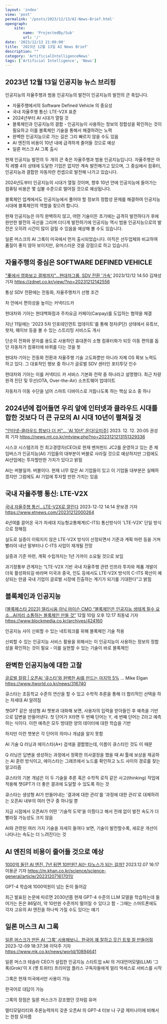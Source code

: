 ```yaml
---
layout: 'index'
view: 'post'
permalink: '/posts/2023/12/13/AI-News-Brief.html'
opengraph:
    site:
        name: 'ProjectedBy/Sub'
        url: '/'
date: '2023/12/13 21:00:00'
title: '2023년 12월 13일 AI News Brief'
description: ""
category: 'ArtificialIntelligenceNews'
tags: ['Artificial Intelligence', 'News']
---
```


## 2023년 12월 13일 인공지능 뉴스 브리핑

인공지능의 자율주행과 범용 인공지능의 발전이 인공지능의 발전의 큰 축입니다.

- 자율주행에서의 Software Defined Vehicle 의 중요성
- 국내 자율주행 통신: LTE-V2X 표준
- 2024년부터 AI 시대가 열릴 것
- 블록체인과 인공지능의 결합 - 인공지능이 사용하는 정보의 정합성을 확인하는 것이 필요하고 이를 블록체인 기술을 통해서 해결하려는 노력
- 완벽한 인공지능으로 가는 길은 그리 빠르지 않을 수도 있음
- AI 엔진의 비용이 10년 내에 급격하게 줄어들 것으로 예상
- 일론 머스크 AI 그록 출시

현재 인공지능 발전의 두 개의 큰 축은 자율주행과 범용 인공지능입니다. 자율주행은 아직 레벨 4의 상태에 도달한 기업은 없지만 계속 발전해가고 있으며, 그 중심에서 컴퓨터, 인공지능과 결합한 자동차란 컨셉으로 발전해 나가고 있습니다.

2024년도부터 인공지능의 시대가 열릴 것이며, 향후 10년 안에 인공지능에 들어가는 컴퓨팅 비용은 몇 십불 수준으로 떨어질 것으로 예상됩니다.

블록체인 업계에서도 인공지능에서 풀어야 할 정보의 정합성 문제를 해결하여 인공지능 시대에 블록체인의 역할을 찾으려 합니다.

현재 인공지능은 아직 완벽하지 않고, 어떤 기술이든 초기에는 급격히 발전하다가 후에 완만한 발전의 곡선을 그리며 더디게 발전하기에 인공지능 역시 범용 인공지능으로의 발전은 오히려 시간이 많이 걸릴 수 있음을 예상해 볼 수도 있습니다.

일론 머스크의 AI 그록이 미국에서 먼저 출시되었습니다. 아직은 선두업체와 비교하여 품질이 좋지 않아 보이지만, 유머스러운 것을 강점으로 하고 있습니다.

## 자율주행의 중심은 SOFTWARE DEFINED VEHICLE

["車에서 영화보고 결제까지"…현대차그룹, SDV 전환 '가속'](https://zdnet.co.kr/view/?no=20231212142556)
<date>2023/12/12 14:50</date>
<author>김재성 기자</author>
<url>https://zdnet.co.kr/view/?no=20231212142556</url>

통상 SDV 전환에는 전동화, 자율주행차가 선행 조건

차 안에서 편의성을 높이는 커넥티드카

현대차와 기아는 현대백화점과 주차요금 카페이(Carpay)를 도입하는 협약을 체결

지난 11일에는 '2023 5차 인포테인먼트 업데이트'를 통해 정차(P단) 상태에서 유튜브, 왓챠, 웨이브 등을 볼 수 있는 스트리밍 서비스도 개시

단순히 전화와 문자를 용도로 사용하던 휴대폰이 소형 컴퓨터화가 되듯 이동 편의를 돕던 자동차가 컴퓨터에 바퀴를 다는 것을 뜻

현대차·기아는 전동화 전환과 자율주행 기술 고도화뿐만 아니라 자체 OS 확보 노력도 하고 있다. 그 대표적인 행보 중 하나가 글로벌 SDV 센터인 포티투닷 인수

현대차와 기아는 이를 커넥티드 카 서비스 기본화 전략 중 하나라고 설명했다. 최근 차량 원격 진단 및 무선(OTA, Over-the-Air) 소프트웨어 업데이트

자동차가 이동 수단을 넘어 스마트 디바이스로 거듭나도록 하는 핵심 요소 중 하나

## 2024년에 접어들면 우리 앞에 인터넷과 클라우드 시대를 합한 것보다 더 큰 규모의 AI 시대 10년이 펼쳐질 것

["인터넷-클라우드 합보다 더 커"… 'AI 10년' 온다\[오미주\]](https://news.mt.co.kr/mtview.php?no=2023121213151329336)
<date>2023. 12. 12. 20:05</date>
<author>권성희 기자</author>
<url>https://news.mt.co.kr/mtview.php?no=2023121213151329336</url>

시스코 시스템즈의 전 최고경영자(CEO)로 현재 벤처펀드 JC2를 운영하고 있는 존 체임버스가 인공지능(AI) 기업들의 대부분이 버블로 사라질 것으로 예상하지만 그럼에도 AI산업에는 투자할만한 가치가 있다고 밝힘

AI는 버블일까. 버블이다. 현재 너무 많은 AI 기업들이 있고 이 기업들 대부분은 실패하겠지만 그럼에도 AI 기업에 투자할 만한 가치는 있음

## 국내 자율주행 통신: LTE-V2X

[국내 자율주행 통신…LTE-V2X로 깔린다](https://www.etnews.com/20231212000264)
<date>2023-12-12 14:14</date>
<author>문보경 기자</author>
<url>https://www.etnews.com/20231212000264</url>

4년여를 끌어온 국가 차세대 지능형교통체계(C-ITS) 통신방식이 'LTE-V2X' 단일 방식으로 정해짐

실도로 실증이 이뤄지지 않은 LTE-V2X 방식이 선정되면서 기준과 계획 마련 등을 거쳐 빨라야 내년 말부터나 C-ITS 사업이 재개될 전망

실증과 기준 마련, 계획 수립까지는 1년 가까이 소요될 것으로 보임

과기정통부 관계자는 “LTE-V2X 기반 국내 자율주행 관련 인프라 투자와 제품 개발이 더욱 활성화되길 바라며 미국과 중국, 인도 등에서도 LTE-V2X 방식의 C-ITS 확산이 예상되는 만큼 국내 기업이 글로벌 시장에 진출하는 계기가 되기를 기대한다”고 밝힘

## 블록체인과 인공지능

[\[블록페스타 2023\] 델리시움 야닉 마이슨 CMO “블록체인은 인공지능 생태계 필수 요소…AI끼리 소통하는 블록체인 만들 것”](https://www.blockmedia.co.kr/archives/424160)
<date>12월 10일 오후 12:17</date>
<author>최동녘 기자</author>
<url>https://www.blockmedia.co.kr/archives/424160</url>

인공지능 사이 신뢰할 수 있는 네트워크를 위해 블록체인 기술 적용

신뢰할 수 있는 인공지능 서비스 활용을 위해서는 이 인공지능이 사용하는 정보의 정합성을 확인하는 것이 필요 - 이를 실현할 수 있는 기술이 바로 블록체인

## 완벽한 인공지능에 대한 고찰

[글로벌 칼럼 | 오픈AI ‘큐스타’와 완벽한 AI를 만드는 마지막 5%](https://www.itworld.co.kr/news/316740)
<date>...</date>
<author>Mike Elgan</author>
<url>https://www.itworld.co.kr/news/316740</url>

큐스타는 초등학교 수준의 연산을 할 수 있고 수학적 추론을 통해 더 합리적인 선택을 하는 차세대 AI 알려짐

챗GPT 같은 생성형 AI 챗봇과 대화해 보면, 사용자의 입력을 받아들인 후 예측을 기반으로 답변을 만들어낸다. 첫 단어가 X라면 두 번째 단어는 Y, 세 번째 단어는 Z라고 예측하는 식이다. 이런 예측은 모두 방대한 양의 데이터에 대한 학습을 기반

하지만 이런 챗봇은 각 단어의 의미나 개념을 알지 못함

AI 기술 Q 러닝과 에이스타(A*) 검색을 결합했는데, 이름이 큐스타인 것도 이 때문

Q 러닝은 답변을 생성하는 과정에서 정확한 의사결정을 했을 때 AI 툴에 보상을 제공하는 AI 훈련 방식이고, 에이스타는 그래프에서 노드를 확인하고 노드 사이의 경로를 찾는 알고리즘

큐스타의 기본 개념은 이 두 기술을 추론 혹은 수학적 로직 같은 사고(thinking) 작업에 적용해 챗GPT가 더 좋은 결과에 도달할 수 있도록 하는 것

큐스타는 생성형 AI가 만들어내는 '결과에 대한 관리'를 '과정에 대한 관리'로 대체하려는 오픈AI 내부의 여러 연구 중 하나일 뿐

지금 시점에서 오픈AI가 어떤 '기술적 도약'을 이뤘다고 해서 전례 없이 발전 속도가 더 빨라질 가능성도 크지 않음

AI와 관련된 여러 가지 기술을 자세히 들여다 보면, 기술이 발전할수록, 새로운 개선이 나타나는 속도는 더 느려진다는 것

## AI 엔진의 비용이 줄어들 것으로 예상

[1000억 들던 AI 엔진, 7년 뒤면 10만원? AI는 타노스가 되는 걸까?](https://m.khan.co.kr/science/science-general/article/202312071617011/)
<date>2023.12.07 16:17</date>
<author>이용균 기자</author>
<url>https://m.khan.co.kr/science/science-general/article/202312071617011/</url>

GPT-4 학습에 1000억원이 넘는 돈이 들어감

최근 발표된 논문에 따르면 2030년쯤 현재 GPT-4 수준의 LLM 모델을 학습하는데 들어가는 돈은 86달러, 약 10만원 수준까지 떨어질 수 있다고 함 - 그때는 스마트폰에도 각자 고유의 AI 엔진을 하나씩 가질 수도 있다는 얘기

## 일론 머스크 AI 그록

[일론 머스크가 만든 AI ‘그록’ 사용해보니.. 한국어 꽤 잘하고 웃긴 트윗 잘 만들어줘](https://www.mk.co.kr/news/world/10894641)
<date>2023-12-09 18:37:38</date>
<author>이덕주 기자</author>
<url>https://www.mk.co.kr/news/world/10894641</url>

일론 머스크 테슬라 CEO가 설립한 인공지능 스타트업 xAI 의 거대언어모델(LLM) ‘그록(Grok)’이 X (옛 트위터) 프리미엄 플러스 구독자들에게 얼리 억세스로 서비스를 시작

그록은 현재 미국에서만 사용이 가능

한국어로 대답이 가능

그록의 장점은 일론 머스크가 강조했던 것처럼 유머

멀티모달리티와 추론능력까지 갖춘 오픈AI 의 GPT-4 터보 나 구글 제미나이에 비해서는 한참 모자름
